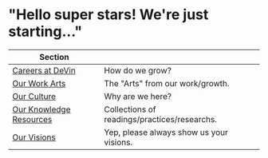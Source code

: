 # "Hello super stars! We're just starting..." 

<!-- prettier-ignore-start -->
<!-- start_toc -->
| Section |  |
|--|--|
| [Careers at DeVin](/careers#readme) | How do we grow? |
| [Our Work Arts](/arts/#readme) | The "Arts" from our work/growth. |
| [Our Culture](/culture#readme) | Why are we here? |
| [Our Knowledge Resources](/resources#readme) | Collections of readings/practices/researchs. |
| [Our Visions](/plans#readme) | Yep, please always show us your visions. |
<!-- end_toc -->
<!-- prettier-ignore-end -->
